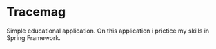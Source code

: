 # Tracemag

Simple educational application. On this application i prictice my skills in Spring Framework.